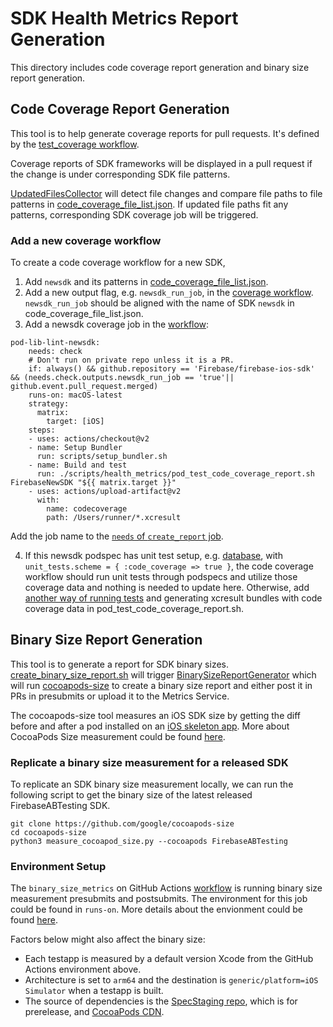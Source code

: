 # SDK Health Metrics Report Generation
This directory includes code coverage report generation and binary size report generation.

## Code Coverage Report Generation

This tool is to help generate coverage reports for pull requests. It's defined by the [test_coverage  workflow](https://github.com/firebase/firebase-ios-sdk/blob/master/scripts/health_metrics/code_coverage_file_list.json).

Coverage reports of SDK frameworks will be displayed in a pull request if the change is under corresponding SDK file patterns.

[UpdatedFilesCollector](https://github.com/firebase/firebase-ios-sdk/tree/master/scripts/health_metrics/generate_code_coverage_report/Sources/UpdatedFilesCollector) will detect file changes and compare file paths to file patterns in [code_coverage_file_list.json](https://github.com/firebase/firebase-ios-sdk/blob/master/scripts/health_metrics/code_coverage_file_list.json). If updated file paths fit any patterns, corresponding SDK coverage job will be triggered.

### Add a new coverage workflow

To create a code coverage workflow for a new SDK,
1. Add `newsdk` and its patterns in [code_coverage_file_list.json](https://github.com/firebase/firebase-ios-sdk/blob/master/scripts/health_metrics/code_coverage_file_list.json).
2. Add a new output flag, e.g. `newsdk_run_job`, in the [coverage workflow](https://github.com/firebase/firebase-ios-sdk/blob/64d50a7f7b3af104a88f9c9203285ae20ea309d4/.github/workflows/test_coverage.yml#L17). `newsdk_run_job` should be aligned with the name of SDK `newsdk` in code_coverage_file_list.json.
3. Add a newsdk coverage job in the [workflow](https://github.com/firebase/firebase-ios-sdk/blob/master/.github/workflows/test_coverage.yml):
```
pod-lib-lint-newsdk:
    needs: check
    # Don't run on private repo unless it is a PR.
    if: always() && github.repository == 'Firebase/firebase-ios-sdk' && (needs.check.outputs.newsdk_run_job == 'true'|| github.event.pull_request.merged)
    runs-on: macOS-latest
    strategy:
      matrix:
        target: [iOS]
    steps:
    - uses: actions/checkout@v2
    - name: Setup Bundler
      run: scripts/setup_bundler.sh
    - name: Build and test
      run: ./scripts/health_metrics/pod_test_code_coverage_report.sh FirebaseNewSDK "${{ matrix.target }}"
    - uses: actions/upload-artifact@v2
      with:
        name: codecoverage
        path: /Users/runner/*.xcresult
```
Add the job name to the [`needs` of `create_report` job](https://github.com/firebase/firebase-ios-sdk/blob/64d50a7f7b3af104a88f9c9203285ae20ea309d4/.github/workflows/test_coverage.yml#L277).

4. If this newsdk podspec has unit test setup, e.g. [database](https://github.com/firebase/firebase-ios-sdk/blob/64d50a7f7b3af104a88f9c9203285ae20ea309d4/FirebaseDatabase.podspec#L44-L57), with `unit_tests.scheme = { :code_coverage => true }`, the code coverage workflow should run unit tests through podspecs and utilize those coverage data and nothing is needed to update here. Otherwise, add [another way of running tests](https://github.com/firebase/firebase-ios-sdk/blob/64d50a7f7b3af104a88f9c9203285ae20ea309d4/scripts/health_metrics/pod_test_code_coverage_report.sh#L26) and generating xcresult bundles with code coverage data in pod_test_code_coverage_report.sh.

## Binary Size Report Generation

This tool is to generate a report for SDK binary sizes.
[create_binary_size_report.sh](https://github.com/firebase/firebase-ios-sdk/blob/master/scripts/health_metrics/create_binary_size_report.sh)
will trigger [BinarySizeReportGenerator](https://github.com/firebase/firebase-ios-sdk/blob/master/scripts/health_metrics/generate_code_coverage_report/Sources/BinarySizeReportGenerator/BinarySizeReportGeneration.swift)
which will run [cocoapods-size](https://github.com/google/cocoapods-size)
to create a binary size report and either post it in PRs in presubmits or
upload it to the Metrics Service.

The cocoapods-size tool measures an iOS SDK size by getting the diff before
and after a pod installed on an [iOS skeleton app](https://github.com/google/cocoapods-size/tree/master/sizetestproject). More about CocoaPods Size
measurement could be found [here](https://github.com/google/cocoapods-size#cocoapods-size-measurement).

### Replicate a binary size measurement for a released SDK

To replicate an SDK binary size measurement locally, we can run the following
script to get the binary size of the latest released FirebaseABTesting SDK.
```
git clone https://github.com/google/cocoapods-size
cd cocoapods-size
python3 measure_cocoapod_size.py --cocoapods FirebaseABTesting
```

### Environment Setup

The `binary_size_metrics` on GitHub Actions [workflow](https://github.com/firebase/firebase-ios-sdk/blob/master/.github/workflows/health-metrics-presubmit.yml)
is running binary size measurement presubmits and postsubmits. The environment for this job
could be found in `runs-on`. More details about the envionment could be found [here](https://github.com/actions/virtual-environments#available-environments).

Factors below might also affect the binary size:
- Each testapp is measured by a default version Xcode from the GitHub Actions environment above.
- Architecture is set to `arm64` and the destination is `generic/platform=iOS Simulator` when a testapp is built.
- The source of dependencies is the [SpecStaging repo](https://github.com/firebase/SpecsStaging), which is for prerelease, and [CocoaPods CDN](https://cdn.cocoapods.org).
